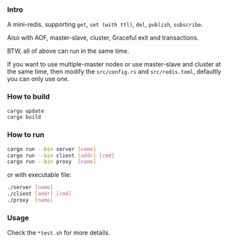 ### Intro

A mini-redis, supporting `get`, `set (with ttl)`, `del`, `publish`, `subscribe`.


Also with AOF, master-slave, cluster, Graceful exit and transactions.

BTW, all of above can run in the same time. 

If you want to use multiple-master nodes or use master-slave and cluster at the same time, then modify the `src/config.rs` and `src/redis.toml`, defaultly you can only use one.


### How to build

```bash
cargo update
cargo build
```

### How to run

```bash
cargo run --bin server [name]
cargo run --bin client [addr] [cmd]
cargo run --bin proxy  [name]
```

or with executable file:

```bash
./server [name]
./client [addr] [cmd]
./proxy  [name]
```

### Usage

Check the `*test.sh` for more details.
